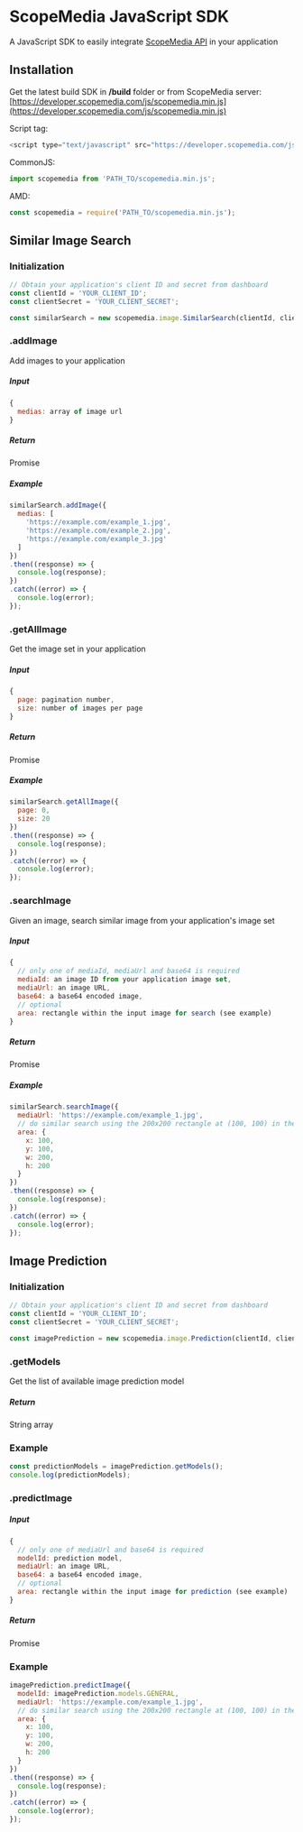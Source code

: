 ScopeMedia JavaScript SDK
=====
A JavaScript SDK to easily integrate [ScopeMedia API](https://developer.scopemedia.com/documentation/) in your application

Installation
-----
Get the latest build SDK in **/build** folder or from ScopeMedia server: [https://developer.scopemedia.com/js/scopemedia.min.js](https://developer.scopemedia.com/js/scopemedia.min.js)

Script tag:
```js
<script type="text/javascript" src="https://developer.scopemedia.com/js/scopemedia.min.js"></script>
```

CommonJS:
```js
import scopemedia from 'PATH_TO/scopemedia.min.js';
```

AMD:
```js
const scopemedia = require('PATH_TO/scopemedia.min.js');
```

Similar Image Search
-----

### Initialization

```js
// Obtain your application's client ID and secret from dashboard
const clientId = 'YOUR_CLIENT_ID';
const clientSecret = 'YOUR_CLIENT_SECRET';

const similarSearch = new scopemedia.image.SimilarSearch(clientId, clientSecret);
```

### .addImage
Add images to your application

##### Input
```js
{
  medias: array of image url
}
```

##### Return
Promise

##### Example
```js
similarSearch.addImage({
  medias: [
    'https://example.com/example_1.jpg',
    'https://example.com/example_2.jpg',
    'https://example.com/example_3.jpg'
  ]
})
.then((response) => {
  console.log(response);
})
.catch((error) => {
  console.log(error);
});
```

### .getAllImage
Get the image set in your application

##### Input
```js
{
  page: pagination number,
  size: number of images per page
}
```

##### Return
Promise

##### Example
```js
similarSearch.getAllImage({
  page: 0,
  size: 20
})
.then((response) => {
  console.log(response);
})
.catch((error) => {
  console.log(error);
});
```

### .searchImage
Given an image, search similar image from your application's image set

##### Input
```js
{
  // only one of mediaId, mediaUrl and base64 is required
  mediaId: an image ID from your application image set,
  mediaUrl: an image URL,
  base64: a base64 encoded image,
  // optional
  area: rectangle within the input image for search (see example)
}
```

##### Return
Promise

##### Example
```js
similarSearch.searchImage({
  mediaUrl: 'https://example.com/example_1.jpg',
  // do similar search using the 200x200 rectangle at (100, 100) in the input image
  area: {
    x: 100,
    y: 100,
    w: 200,
    h: 200
  }
})
.then((response) => {
  console.log(response);
})
.catch((error) => {
  console.log(error);
});
```

Image Prediction
-----

### Initialization
```js
// Obtain your application's client ID and secret from dashboard
const clientId = 'YOUR_CLIENT_ID';
const clientSecret = 'YOUR_CLIENT_SECRET';

const imagePrediction = new scopemedia.image.Prediction(clientId, clientSecret);
```

### .getModels
Get the list of available image prediction model

##### Return
String array

### Example
```js
const predictionModels = imagePrediction.getModels();
console.log(predictionModels);
```

### .predictImage

##### Input
```js
{
  // only one of mediaUrl and base64 is required
  modelId: prediction model,
  mediaUrl: an image URL,
  base64: a base64 encoded image,
  // optional
  area: rectangle within the input image for prediction (see example)
}
```

##### Return
Promise

### Example
```js
imagePrediction.predictImage({
  modelId: imagePrediction.models.GENERAL,
  mediaUrl: 'https://example.com/example_1.jpg',
  // do similar search using the 200x200 rectangle at (100, 100) in the input image
  area: {
    x: 100,
    y: 100,
    w: 200,
    h: 200
  }
})
.then((response) => {
  console.log(response);
})
.catch((error) => {
  console.log(error);
});
```
